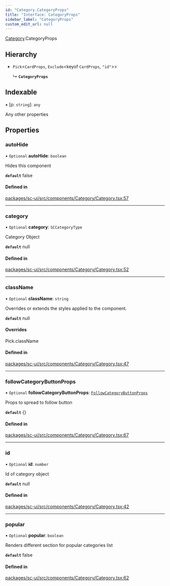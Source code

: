 ```yaml
---
id: "Category.CategoryProps"
title: "Interface: CategoryProps"
sidebar_label: "CategoryProps"
custom_edit_url: null
---
```


[Category](../modules/Category.md).CategoryProps

## Hierarchy

- `Pick`<`CardProps`, `Exclude`<keyof `CardProps`, ``"id"``\>\>

  ↳ **`CategoryProps`**

## Indexable

▪ [p: `string`]: `any`

Any other properties

## Properties

### autoHide

• `Optional` **autoHide**: `boolean`

Hides this component

**`default`** false

#### Defined in

[packages/sc-ui/src/components/Category/Category.tsx:57](https://github.com/selfcommunity/community-ui/blob/f8d581a/packages/sc-ui/src/components/Category/Category.tsx#L57)

___

### category

• `Optional` **category**: `SCCategoryType`

Category Object

**`default`** null

#### Defined in

[packages/sc-ui/src/components/Category/Category.tsx:52](https://github.com/selfcommunity/community-ui/blob/f8d581a/packages/sc-ui/src/components/Category/Category.tsx#L52)

___

### className

• `Optional` **className**: `string`

Overrides or extends the styles applied to the component.

**`default`** null

#### Overrides

Pick.className

#### Defined in

[packages/sc-ui/src/components/Category/Category.tsx:47](https://github.com/selfcommunity/community-ui/blob/f8d581a/packages/sc-ui/src/components/Category/Category.tsx#L47)

___

### followCategoryButtonProps

• `Optional` **followCategoryButtonProps**: [`FollowCategoryButtonProps`](FollowCategoryButton.FollowCategoryButtonProps.md)

Props to spread to follow button

**`default`** {}

#### Defined in

[packages/sc-ui/src/components/Category/Category.tsx:67](https://github.com/selfcommunity/community-ui/blob/f8d581a/packages/sc-ui/src/components/Category/Category.tsx#L67)

___

### id

• `Optional` **id**: `number`

Id of category object

**`default`** null

#### Defined in

[packages/sc-ui/src/components/Category/Category.tsx:42](https://github.com/selfcommunity/community-ui/blob/f8d581a/packages/sc-ui/src/components/Category/Category.tsx#L42)

___

### popular

• `Optional` **popular**: `boolean`

Renders different section for popular categories list

**`default`** false

#### Defined in

[packages/sc-ui/src/components/Category/Category.tsx:62](https://github.com/selfcommunity/community-ui/blob/f8d581a/packages/sc-ui/src/components/Category/Category.tsx#L62)
